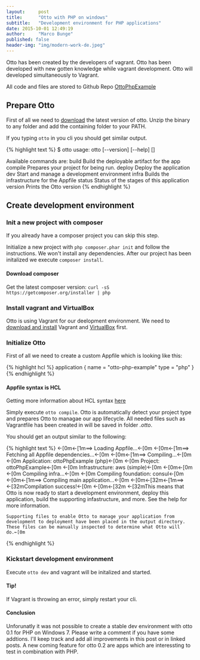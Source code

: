 ```yaml
---
layout:     post
title:      "Otto with PHP on windows"
subtitle:   "Development environment for PHP applications"
date: 2015-10-01 12:49:19
author:     "Marco Bunge"
published: false
header-img: "img/modern-work-de.jpeg"
---
```


Otto has been created by the developers of vagrant. Otto has been developed with new gotten knowledge while vagrant development. 
Otto will developed simultaneously to Vagrant.

All code and files are stored to Github Repo <a href="https://github.com/mbunge/ottoPhpExample" target="_blank">OttoPhpExample</a>

## Prepare Otto

First of all we need to <a href="https://ottoproject.io/downloads.html" target="_blank">download</a> the latest version of otto. 
Unzip the binary to any folder and add the containing folder to your PATH.

If you typing `otto` in you cli you should get similar output.

{% highlight text %}
$ otto
usage: otto [--version] [--help] <command> [<args>]

Available commands are:
    build      Build the deployable artifact for the app
    compile    Prepares your project for being run.
    deploy     Deploy the application
    dev        Start and manage a development environment
    infra      Builds the infrastructure for the Appfile
    status     Status of the stages of this application
    version    Prints the Otto version
{% endhighlight %}

## Create development environment

### Init a new project with composer

If you already have a composer project you can skip this step.

Initialize a new project with `php composer.phar init` and follow the instructions. We won't install any dependencies.
After our project has been initalized we execute `composer install`.

<div class="callout callout-info">
    <h4>Download composer</h4>
    <p>Get the latest composer version: <code>curl -sS https://getcomposer.org/installer | php</code></p>
</div>

### Install vagrant and VirtualBox

Otto is using Vagrant for our deelopment environment. We need to <a href="https://www.vagrantup.com/downloads.html">download and install</a> Vagrant and <a href="https://www.virtualbox.org/wiki/Downloads" target="_blank">VirtualBox</a> first.

### Initialize Otto

First of all we need to create a custom Appfile which is looking like this:

{% highlight hcl %}
application {
    name = "otto-php-example"
    type = "php"
}
{% endhighlight %}

<div class="callout callout-info">
<h4>Appfile syntax is HCL</h4>
    <p>Getting more information about HCL syntax <a href="https://ottoproject.io/docs/appfile/syntax.html" target="_blank">here</a></p>
</div>

Simply execute `otto compile`. Otto is automatically detect your project type and prepares Otto to managae our app lifecycle. All needed files such as Vagrantfile has been created in will be saved in folder _.otto_.

You should get an output similar to the following:

{% highlight text %}
←[0m←[1m==> Loading Appfile...←[0m
←[0m←[1m==> Fetching all Appfile dependencies...←[0m
←[0m←[1m==> Compiling...←[0m
←[0m    Application:    ottoPhpExample (php)←[0m
←[0m    Project:        ottoPhpExample←[0m
←[0m    Infrastructure: aws (simple)←[0m
←[0m←[0m
←[0m    Compiling infra...←[0m
←[0m    Compiling foundation: consul←[0m
←[0m←[1m==> Compiling main application...←[0m
←[0m←[32m←[1m==> ←[32mCompilation success!←[0m
←[0m←[32m    ←[32mThis means that Otto is now ready to start a development environment,
    deploy this application, build the supporting infastructure, and
    more. See the help for more information.

    Supporting files to enable Otto to manage your application from
    development to deployment have been placed in the output directory.
    These files can be manually inspected to determine what Otto will do.←[0m
{% endhighlight %}

### Kickstart development environment

Execute `otto dev` and vagrant will be initalized and started.

<div class="callout callout-info">
<h4>Tip!</h4>
    <p>If Vagrant is throwing an error, simply restart your cli.</p>
</div>
<div class="callout callout-warning">
    <h4>Conclusion</h4>
    <p>Unforunatly it was not possible to create a stable dev environment with otto 0.1 for PHP on Windows 7. Please write a comment if you have some addtions. I'll keep track and add all improvements in this post or in linked posts. A new coming feature for otto 0.2 are apps which are interessting to test in combination with PHP.</p>
</div>
